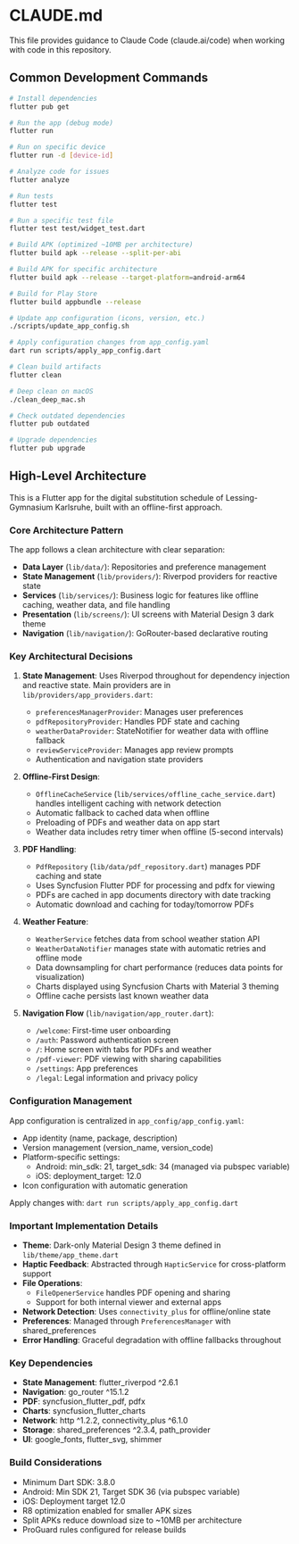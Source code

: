 # CLAUDE.md

This file provides guidance to Claude Code (claude.ai/code) when working with code in this repository.

## Common Development Commands

```bash
# Install dependencies
flutter pub get

# Run the app (debug mode)
flutter run

# Run on specific device
flutter run -d [device-id]

# Analyze code for issues
flutter analyze

# Run tests
flutter test

# Run a specific test file
flutter test test/widget_test.dart

# Build APK (optimized ~10MB per architecture)
flutter build apk --release --split-per-abi

# Build APK for specific architecture
flutter build apk --release --target-platform=android-arm64

# Build for Play Store
flutter build appbundle --release

# Update app configuration (icons, version, etc.)
./scripts/update_app_config.sh

# Apply configuration changes from app_config.yaml
dart run scripts/apply_app_config.dart

# Clean build artifacts
flutter clean

# Deep clean on macOS
./clean_deep_mac.sh

# Check outdated dependencies
flutter pub outdated

# Upgrade dependencies
flutter pub upgrade
```

## High-Level Architecture

This is a Flutter app for the digital substitution schedule of Lessing-Gymnasium Karlsruhe, built with an offline-first approach.

### Core Architecture Pattern
The app follows a clean architecture with clear separation:
- **Data Layer** (`lib/data/`): Repositories and preference management
- **State Management** (`lib/providers/`): Riverpod providers for reactive state
- **Services** (`lib/services/`): Business logic for features like offline caching, weather data, and file handling
- **Presentation** (`lib/screens/`): UI screens with Material Design 3 dark theme
- **Navigation** (`lib/navigation/`): GoRouter-based declarative routing

### Key Architectural Decisions

1. **State Management**: Uses Riverpod throughout for dependency injection and reactive state. Main providers are in `lib/providers/app_providers.dart`:
   - `preferencesManagerProvider`: Manages user preferences
   - `pdfRepositoryProvider`: Handles PDF state and caching
   - `weatherDataProvider`: StateNotifier for weather data with offline fallback
   - `reviewServiceProvider`: Manages app review prompts
   - Authentication and navigation state providers

2. **Offline-First Design**: 
   - `OfflineCacheService` (`lib/services/offline_cache_service.dart`) handles intelligent caching with network detection
   - Automatic fallback to cached data when offline
   - Preloading of PDFs and weather data on app start
   - Weather data includes retry timer when offline (5-second intervals)

3. **PDF Handling**: 
   - `PdfRepository` (`lib/data/pdf_repository.dart`) manages PDF caching and state
   - Uses Syncfusion Flutter PDF for processing and pdfx for viewing
   - PDFs are cached in app documents directory with date tracking
   - Automatic download and caching for today/tomorrow PDFs

4. **Weather Feature**:
   - `WeatherService` fetches data from school weather station API
   - `WeatherDataNotifier` manages state with automatic retries and offline mode
   - Data downsampling for chart performance (reduces data points for visualization)
   - Charts displayed using Syncfusion Charts with Material 3 theming
   - Offline cache persists last known weather data

5. **Navigation Flow** (`lib/navigation/app_router.dart`):
   - `/welcome`: First-time user onboarding
   - `/auth`: Password authentication screen
   - `/`: Home screen with tabs for PDFs and weather
   - `/pdf-viewer`: PDF viewing with sharing capabilities
   - `/settings`: App preferences
   - `/legal`: Legal information and privacy policy

### Configuration Management

App configuration is centralized in `app_config/app_config.yaml`:
- App identity (name, package, description)
- Version management (version_name, version_code)
- Platform-specific settings:
  - Android: min_sdk: 21, target_sdk: 34 (managed via pubspec variable)
  - iOS: deployment_target: 12.0
- Icon configuration with automatic generation

Apply changes with: `dart run scripts/apply_app_config.dart`

### Important Implementation Details

- **Theme**: Dark-only Material Design 3 theme defined in `lib/theme/app_theme.dart`
- **Haptic Feedback**: Abstracted through `HapticService` for cross-platform support
- **File Operations**: 
  - `FileOpenerService` handles PDF opening and sharing
  - Support for both internal viewer and external apps
- **Network Detection**: Uses `connectivity_plus` for offline/online state
- **Preferences**: Managed through `PreferencesManager` with shared_preferences
- **Error Handling**: Graceful degradation with offline fallbacks throughout

### Key Dependencies

- **State Management**: flutter_riverpod ^2.6.1
- **Navigation**: go_router ^15.1.2
- **PDF**: syncfusion_flutter_pdf, pdfx
- **Charts**: syncfusion_flutter_charts
- **Network**: http ^1.2.2, connectivity_plus ^6.1.0
- **Storage**: shared_preferences ^2.3.4, path_provider
- **UI**: google_fonts, flutter_svg, shimmer

### Build Considerations

- Minimum Dart SDK: 3.8.0
- Android: Min SDK 21, Target SDK 36 (via pubspec variable)
- iOS: Deployment target 12.0
- R8 optimization enabled for smaller APK sizes
- Split APKs reduce download size to ~10MB per architecture
- ProGuard rules configured for release builds